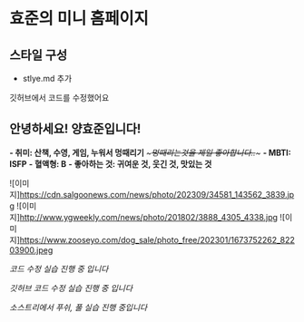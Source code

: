 # 효준의 미니 홈페이지

## 스타일 구성
- stlye.md 추가

깃허브에서 코드를 수정했어요

## 안녕하세요! 양효준입니다!

**- 취미: 산책, 수영, 게임, 누워서 멍때리기**
*~~~멍때리는것을 제일 좋아합니다..~~~*
**- MBTI: ISFP**
**- 혈액형: B**
**- 좋아하는 것: 귀여운 것, 웃긴 것, 맛있는 것**

![이미지]https://cdn.salgoonews.com/news/photo/202309/34581_143562_3839.jpg
![이미지]http://www.ygweekly.com/news/photo/201802/3888_4305_4338.jpg
![이미지]https://www.zooseyo.com/dog_sale/photo_free/202301/1673752262_82203900.jpeg


*코드 수정 실습 진행 중 입니다*

*깃허브 코드 수정 실습 진행 중 입니다*

*소스트리에서 푸쉬, 풀 실습 진행 중입니다*
